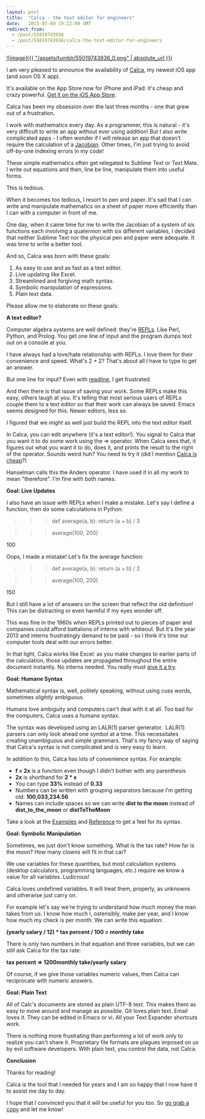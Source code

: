 ```yaml
---
layout: post
title:  "Calca - the text editor for engineers"
date:   2013-07-09 19:22:00 GMT
redirect_from:
  - /post/55019743936
  - /post/55019743936/calca-the-text-editor-for-engineers
---
```




[![image]({{ "/assets/tumblr/55019743936_0.png" | absolute_url }})](http://calca.io)

I am very pleased to announce the availability of [Calca](http://calca.io), my newest iOS app (and soon OS X app).

It's available on the App Store now for iPhone and iPad: it's cheap and crazy powerful. [Get it on the iOS App Store](https://itunes.apple.com/us/app/calca/id635757879?ls=1&mt=8).

Calca has been my obsession over the last three months - one that grew out of a frustration.

I work with mathematics every day. As a programmer, this is natural - it's very difficult to write an app without ever using addition! But I also write complicated apps - I often wonder if I will release an app that doesn't require the calculation of a [Jacobian](http://en.wikipedia.org/wiki/Jacobian_matrix_and_determinant). Other times, I'm just trying to avoid off-by-one indexing errors in my code!

These simple mathematics often get relegated to Sublime Text or Text Mate. I write out equations and then, line be line, manipulate them into useful forms.

This is tedious.

When it becomes too tedious, I resort to pen and paper. It's sad that I can write and manipulate mathematics on a sheet of paper more efficiently than I can with a computer in front of me.

One day, when it came time for me to write the Jacobian of a system of six functions each involving a quaternion with six different variables, I decided that neither Sublime Text nor the physical pen and paper were adequate. It was time to write a better tool.

And so, Calca was born with these goals:

1. As easy to use and as fast as a text editor.
2. Live updating like Excel.
3. Streamlined and forgiving math syntax.
4. Symbolic manipulation of expressions.
5. Plain text data.

Please allow me to elaborate on these goals:

**A text editor?**

Computer algebra systems are well defined: they're [REPLs](http://en.wikipedia.org/wiki/REPL). Like Perl, Python, and Prolog. You get one line of input and the program dumps text out on a console at you.

I have always had a love/hate relationship with REPLs. I love them for their convenience and speed. What's 2 + 2? That's about all I have to type to get an answer.

But one line for input? Even with [readline](http://web.mit.edu/gnu/doc/html/rlman_2.html), I get frustrated.

And then there is that issue of saving your work. Some REPLs make this easy, others laugh at you. It's telling that most serious users of REPLs couple them to a text editor so that their work can always be saved. Emacs seems designed for this. Newer editors, less so.

I figured that we might as well just build the REPL into the text editor itself.

In Calca, you can edit anywhere (it's a text editor!). You signal to Calca that you want it to do some work using the => operator. When Calca sees that, it figures out what you want it to do, does it, and prints the result to the right of the operator. Sounds weird huh? You need to try it (did I mention [Calca is cheap](https://itunes.apple.com/us/app/calca/id635757879?ls=1&mt=8)?)

Hanselman calls this the Anders operator. I have used it in all my work to mean "therefore". I'm fine with both names.

**Goal: Live Updates**

I also have an issue with REPLs when I make a mistake. Let's say I define a function, then do some calculations in Python:

>>> def average(a, b): return (a + b) / 3

>>> average(100, 200)

100

Oops, I made a mistake! Let's fix the average function:

>>> def average(a, b): return (a + b) / 2

>>> average(100, 200)

150

But I still have a lot of answers on the screen that reflect the old definition! This can be distracting or even harmful if my eyes wonder off.

This was fine in the 1960s when REPLs printed out to pieces of paper and companies could afford battalions of interns with whiteout. But it's the year 2013 and interns frustratingly demand to be paid - so I think it's time our computer tools deal with our errors better.

In that light, Calca works like Excel: as you make changes to earlier parts of the calculation, those updates are propagated throughout the entire document instantly. No interns needed. You really must [give it a try](https://itunes.apple.com/us/app/calca/id635757879?ls=1&mt=8).

**Goal: Humane Syntax**

Mathematical syntax is, well, politely speaking, without using cuss words, sometimes *slightly* ambiguous.

Humans love ambiguity and computers can't deal with it at all. Too bad for the computers, Calca uses a humane syntax.

The syntax was developed using an LALR(1) parser generator.  LALR(1) parsers can only look ahead one symbol at a time. This necessitates creating unambiguous and simple grammars. That's my fancy way of saying that Calca's syntax is not complicated and is very easy to learn.

In addition to this, Calca has lots of convenience syntax. For example:

* **f = 2x** is a function even though I didn't bother with any parenthesis
* **2x** is shorthand for **2 * x**
* You can type **33%** instead of **0.33**
* Numbers can be written with grouping separators because I'm getting old: **100,033,234.56**
* Names can include spaces so we can write **dist to the moon** instead of **dist_to_the_moon** or **distToTheMoon**

Take a look at the [Examples](http://calca.io/examples/) and [Reference](http://calca.io/support/) to get a feel for its syntax.

**Goal: Symbolic Manipulation**

Sometimes, we just don't know something. What is the tax rate? How far is the moon? How many clowns will fit in that car?

We use variables for these quantities, but most calculation systems (desktop calculators, programming languages, etc.) require we know a value for all variables. Ludicrous!

Calca loves undefined variables. It will treat them, properly, as unknowns and otherwise just carry on.

For example let's say we're trying to understand how much money the man takes from us. I know how much I, ostensibly, make per year, and I know how much my check is per month. We can write this equation:

**(yearly salary / 12) * tax percent / 100 = monthly take**

There is only two numbers in that equation and three variables, but we can still ask Calca for the tax rate:

**tax percent => 1200monthly take/yearly salary**

Of course, if we give those variables numeric values, then Calca can reciprocate with numeric answers.

**Goal: Plain Text**

All of Calc's documents are stored as plain UTF-8 text. This makes them as easy to move around and manage as possible. Git loves plain text. Email loves it. They can be edited in Emacs or vi. All your Text Expander shortcuts work.

There is nothing more frustrating than performing a lot of work only to realize you can't share it. Proprietary file formats are plagues imposed on us by evil software developers. With plain text, you control the data, not Calca.

**Conclusion**

Thanks for reading!

Calca is the tool that I needed for years and I am so happy that I now have it to assist me day to day.

I hope that I convinced you that it will be useful for you too. So [go grab a copy](http://calca.io) and let me know!
